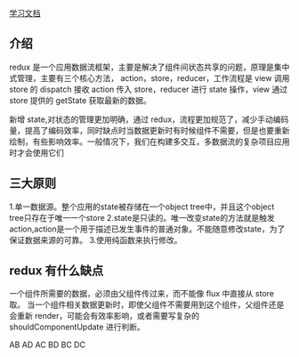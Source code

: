 
[学习文档](https://www.redux.org.cn/)
## 介绍
redux 是一个应用数据流框架，主要是解决了组件间状态共享的问题，原理是集中式管理，主要有三个核心方法，
action，store，reducer，工作流程是 view 调用 store 的 dispatch 接收 action 传入 store，reducer 进行 state 操作，view 通过 store 提供的 getState 获取最新的数据。

新增 state,对状态的管理更加明确，通过 redux，流程更加规范了，减少手动编码量，提高了编码效率，同时缺点时当数据更新时有时候组件不需要，但是也要重新绘制，有些影响效率。一般情况下，我们在构建多交互，多数据流的复杂项目应用时才会使用它们


## 三大原则

1.单一数据源。整个应用的state被存储在一个object tree中，并且这个object tree只存在于唯一一个store
2.state是只读的。唯一改变state的方法就是触发action,action是一个用于描述已发生事件的普通对象。不能随意修改state，为了保证数据来源的可靠。
3.使用纯函数来执行修改。

## redux 有什么缺点
一个组件所需要的数据，必须由父组件传过来，而不能像 flux 中直接从 store 取。
当一个组件相关数据更新时，即使父组件不需要用到这个组件，父组件还是会重新 render，可能会有效率影响，或者需要写复杂的 shouldComponentUpdate 进行判断。

AB  AD AC
BD BC 
DC